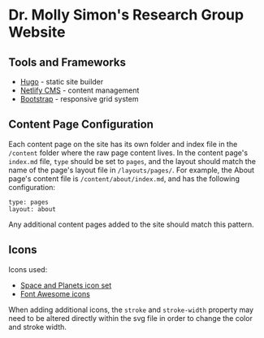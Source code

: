 # Dr. Molly Simon's Research Group Website
## Tools and Frameworks
* [Hugo](https://gohugo.io/) - static site builder
* [Netlify CMS](https://www.netlifycms.org/) - content management
* [Bootstrap](https://getbootstrap.com/) - responsive grid system

## Content Page Configuration
Each content page on the site has its own folder and index file in the `/content` folder where the raw page content lives. In the content page's `index.md` file, `type` should be set to `pages`, and the layout should match the name of the page's layout file in `/layouts/pages/`. For example, the About page's content file is `/content/about/index.md`, and has the following configuration:
```
type: pages
layout: about
```
Any additional content pages added to the site should match this pattern.

## Icons
Icons used:
* [Space and Planets icon set](https://www.iconfinder.com/iconsets/space-and-planets)
* [Font Awesome icons](https://fontawesome.com/)

When adding additional icons, the `stroke` and `stroke-width` property may need to be altered directly within the svg file in order to change the color and stroke width.
